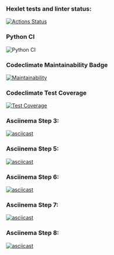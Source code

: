 ### Hexlet tests and linter status:
[![Actions Status](https://github.com/AlexStolbov/python-project-lvl2/workflows/hexlet-check/badge.svg)](https://github.com/AlexStolbov/python-project-lvl2/actions)
### Python CI
![Python CI](https://github.com/AlexStolbov/python-project-lvl2/workflows/Python%20CI/badge.svg)
### Codeclimate Maintainability Badge
[![Maintainability](https://api.codeclimate.com/v1/badges/c5e6a206e48eb7f81acb/maintainability)](https://codeclimate.com/github/AlexStolbov/python-project-lvl2/maintainability)
### Codeclimate Test Coverage
[![Test Coverage](https://api.codeclimate.com/v1/badges/c5e6a206e48eb7f81acb/test_coverage)](https://codeclimate.com/github/AlexStolbov/python-project-lvl2/test_coverage)
### Asciinema Step 3:
[![asciicast](https://asciinema.org/a/KaPk2tV2Q3uN5PP0csb4Ml2Hp.svg)](https://asciinema.org/a/KaPk2tV2Q3uN5PP0csb4Ml2Hp)
### Asciinema Step 5:
[![asciicast](https://asciinema.org/a/ENW7YZXZpsh5KRn0Z3XHndQHE.svg)](https://asciinema.org/a/ENW7YZXZpsh5KRn0Z3XHndQHE)
### Asciinema Step 6:
[![asciicast](https://asciinema.org/a/pPphyBPmmGKyxMs7KxFCRrfbl.svg)](https://asciinema.org/a/pPphyBPmmGKyxMs7KxFCRrfbl)
### Asciinema Step 7:
[![asciicast](https://asciinema.org/a/tsMpYbG1AMqwanD6BACpkzfVl.svg)](https://asciinema.org/a/tsMpYbG1AMqwanD6BACpkzfVl)
### Asciinema Step 8:
[![asciicast](https://asciinema.org/a/iiG2FQkWURE8TTxsgDsdeGHuG.svg)](https://asciinema.org/a/iiG2FQkWURE8TTxsgDsdeGHuG)